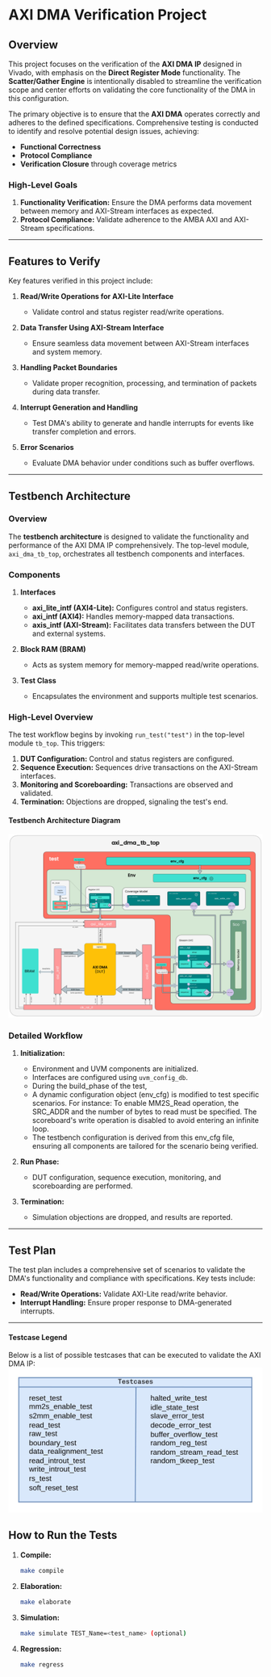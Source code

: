 # AXI DMA Verification Project

## Overview
This project focuses on the verification of the **AXI DMA IP** designed in Vivado, with emphasis on the **Direct Register Mode** functionality. The **Scatter/Gather Engine** is intentionally disabled to streamline the verification scope and center efforts on validating the core functionality of the DMA in this configuration.

The primary objective is to ensure that the **AXI DMA** operates correctly and adheres to the defined specifications. Comprehensive testing is conducted to identify and resolve potential design issues, achieving:
- **Functional Correctness**
- **Protocol Compliance**
- **Verification Closure** through coverage metrics

### High-Level Goals
1. **Functionality Verification:** Ensure the DMA performs data movement between memory and AXI-Stream interfaces as expected.  
2. **Protocol Compliance:** Validate adherence to the AMBA AXI and AXI-Stream specifications.  

---

## Features to Verify
Key features verified in this project include:
1. **Read/Write Operations for AXI-Lite Interface**  
   - Validate control and status register read/write operations.  

2. **Data Transfer Using AXI-Stream Interface**  
   - Ensure seamless data movement between AXI-Stream interfaces and system memory.  

3. **Handling Packet Boundaries**  
   - Validate proper recognition, processing, and termination of packets during data transfer.  

4. **Interrupt Generation and Handling**  
   - Test DMA's ability to generate and handle interrupts for events like transfer completion and errors.  

5. **Error Scenarios**  
   - Evaluate DMA behavior under conditions such as buffer overflows.  

---

## Testbench Architecture

### Overview
The **testbench architecture** is designed to validate the functionality and performance of the AXI DMA IP comprehensively. The top-level module, `axi_dma_tb_top`, orchestrates all testbench components and interfaces.

### Components
1. **Interfaces**  
   - **axi_lite_intf (AXI4-Lite):** Configures control and status registers.  
   - **axi_intf (AXI4):** Handles memory-mapped data transactions.  
   - **axis_intf (AXI-Stream):** Facilitates data transfers between the DUT and external systems.  

2. **Block RAM (BRAM)**  
   - Acts as system memory for memory-mapped read/write operations.  

3. **Test Class**  
   - Encapsulates the environment and supports multiple test scenarios.  

### High-Level Overview
The test workflow begins by invoking `run_test("test")` in the top-level module `tb_top`. This triggers:
1. **DUT Configuration:** Control and status registers are configured.  
2. **Sequence Execution:** Sequences drive transactions on the AXI-Stream interfaces.  
3. **Monitoring and Scoreboarding:** Transactions are observed and validated.  
4. **Termination:** Objections are dropped, signaling the test's end.  

#### Testbench Architecture Diagram
![Testbench Architecture](./docs/jpgs/TCP_Diagrams-Verification-Architecture.jpg)

### Detailed Workflow
1. **Initialization:**  
   - Environment and UVM components are initialized.  
   - Interfaces are configured using `uvm_config_db`.  
   - During the build_phase of the test, 
   - A dynamic configuration object (env_cfg) is modified to test specific scenarios. For instance: To enable MM2S_Read operation, the SRC_ADDR and the number of bytes to read must be specified. The scoreboard's write operation is disabled to avoid entering an infinite loop.
   - The testbench configuration is derived from this env_cfg file, ensuring all components are tailored for the scenario being verified.

2. **Run Phase:**  
   - DUT configuration, sequence execution, monitoring, and scoreboarding are performed.  

3. **Termination:**  
   - Simulation objections are dropped, and results are reported.  
---
## Test Plan
The test plan includes a comprehensive set of scenarios to validate the DMA's functionality and compliance with specifications. Key tests include:
- **Read/Write Operations:** Validate AXI-Lite read/write behavior.    
- **Interrupt Handling:** Ensure proper response to DMA-generated interrupts.  
---

#### Testcase Legend
Below is a list of possible testcases that can be executed to validate the AXI DMA IP:
![Testcase Legend](./docs/jpgs/TCP_Diagrams-Testcase_Legend.jpg)

## How to Run the Tests
1. **Compile:**  
   ```bash
   make compile

2. **Elaboration:**  
   ```bash
   make elaborate
   
3. **Simulation:**  
   ```bash
   make simulate TEST_Name=<test_name> (optional)

4. **Regression:**  
   ```bash
   make regress
